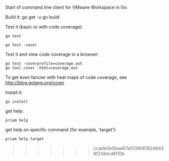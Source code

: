 Start of command line client for VMware Workspace in Go.

Build it:
    go get -u
    go build

Test it (basic or with code coverage):

    go test
    
    go test -cover

Test it and view code coverage in a browser:

    go test -coverprofile=coverage.out
    go tool cover -html=coverage.out

To get even fancier with heat maps of code coverage, see http://blog.golang.org/cover

Install it:

    go install


get help:

    priam help

get help on specific command (for example, 'target'):

    priam help target
>>>>>>> ccade0b0bae67a103906182d8448f21ddcd6f10b
